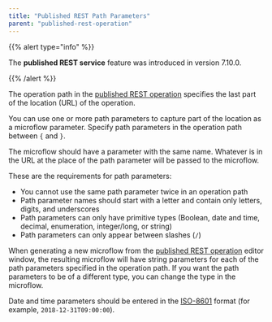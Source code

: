 ```yaml
---
title: "Published REST Path Parameters"
parent: "published-rest-operation"
---
```


{{% alert type="info" %}}

The **published REST service** feature was introduced in version 7.10.0.

{{% /alert %}}

The operation path in the [published REST operation](published-rest-operation) specifies the last part of the location (URL) of the operation. 

You can use one or more path parameters to capture part of the location as a microflow parameter. Specify path parameters in the operation path between `{` and `}`. 

The microflow should have a parameter with the same name. Whatever is in the URL at the place of the path parameter will be passed to the microflow.

These are the requirements for path parameters:

* You cannot use the same path parameter twice in an operation path
* Path parameter names should start with a letter and contain only letters, digits, and underscores
* Path parameters can only have primitive types (Boolean, date and time, decimal, enumeration, integer/long, or string)
* Path parameters can only appear between slashes (`/`)

When generating a new microflow from the [published REST operation](published-rest-operation) editor window, the resulting microflow will have string parameters for each of the path parameters specified in the operation path. If you want the path parameters to be of a different type, you can change the type in the microflow.

Date and time parameters should be entered in the [ISO-8601](https://www.w3schools.com/xml/schema_dtypes_date.asp) format (for example, `2018-12-31T09:00:00`).
